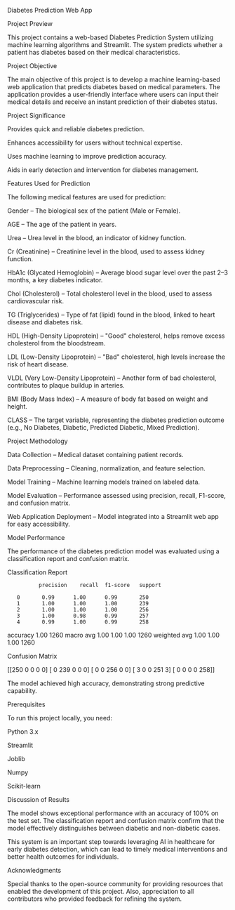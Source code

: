 Diabetes Prediction Web App

Project Preview

This project contains a web-based Diabetes Prediction System utilizing machine learning algorithms and Streamlit. The system predicts whether a patient has diabetes based on their medical characteristics.

Project Objective

The main objective of this project is to develop a machine learning-based web application that predicts diabetes based on medical parameters. The application provides a user-friendly interface where users can input their medical details and receive an instant prediction of their diabetes status.

Project Significance

Provides quick and reliable diabetes prediction.

Enhances accessibility for users without technical expertise.

Uses machine learning to improve prediction accuracy.

Aids in early detection and intervention for diabetes management.

Features Used for Prediction

The following medical features are used for prediction:

Gender – The biological sex of the patient (Male or Female).

AGE – The age of the patient in years.

Urea – Urea level in the blood, an indicator of kidney function.

Cr (Creatinine) – Creatinine level in the blood, used to assess kidney function.

HbA1c (Glycated Hemoglobin) – Average blood sugar level over the past 2–3 months, a key diabetes indicator.

Chol (Cholesterol) – Total cholesterol level in the blood, used to assess cardiovascular risk.

TG (Triglycerides) – Type of fat (lipid) found in the blood, linked to heart disease and diabetes risk.

HDL (High-Density Lipoprotein) – "Good" cholesterol, helps remove excess cholesterol from the bloodstream.

LDL (Low-Density Lipoprotein) – "Bad" cholesterol, high levels increase the risk of heart disease.

VLDL (Very Low-Density Lipoprotein) – Another form of bad cholesterol, contributes to plaque buildup in arteries.

BMI (Body Mass Index) – A measure of body fat based on weight and height.

CLASS – The target variable, representing the diabetes prediction outcome (e.g., No Diabetes, Diabetic, Predicted Diabetic, Mixed Prediction).

Project Methodology

Data Collection – Medical dataset containing patient records.

Data Preprocessing – Cleaning, normalization, and feature selection.

Model Training – Machine learning models trained on labeled data.

Model Evaluation – Performance assessed using precision, recall, F1-score, and confusion matrix.

Web Application Deployment – Model integrated into a Streamlit web app for easy accessibility.

Model Performance

The performance of the diabetes prediction model was evaluated using a classification report and confusion matrix.

Classification Report

              precision    recall  f1-score   support

       0       0.99      1.00      0.99       250
       1       1.00      1.00      1.00       239
       2       1.00      1.00      1.00       256
       3       1.00      0.98      0.99       257
       4       0.99      1.00      0.99       258

accuracy                           1.00      1260
macro avg      1.00      1.00      1.00      1260
weighted avg   1.00      1.00      1.00      1260

Confusion Matrix

[[250   0   0   0   0]
 [  0 239   0   0   0]
 [  0   0 256   0   0]
 [  3   0   0 251   3]
 [  0   0   0   0 258]]

The model achieved high accuracy, demonstrating strong predictive capability.

Prerequisites

To run this project locally, you need:

Python 3.x

Streamlit

Joblib

Numpy

Scikit-learn

Discussion of Results

The model shows exceptional performance with an accuracy of 100% on the test set. The classification report and confusion matrix confirm that the model effectively distinguishes between diabetic and non-diabetic cases.

This system is an important step towards leveraging AI in healthcare for early diabetes detection, which can lead to timely medical interventions and better health outcomes for individuals.

Acknowledgments

Special thanks to the open-source community for providing resources that enabled the development of this project. Also, appreciation to all contributors who provided feedback for refining the system.

